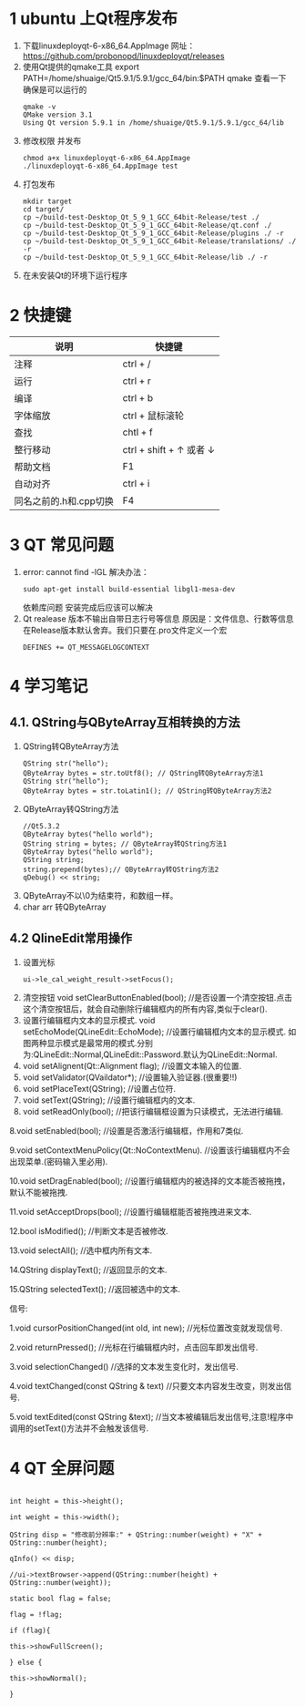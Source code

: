 # 1 ubuntu 上Qt程序发布
1. 下载linuxdeployqt-6-x86_64.AppImage 网址：
https://github.com/probonopd/linuxdeployqt/releases
2. 使用Qt提供的qmake工具
export PATH=/home/shuaige/Qt5.9.1/5.9.1/gcc_64/bin:$PATH
qmake 查看一下 确保是可以运行的
	```
	qmake -v
	QMake version 3.1
	Using Qt version 5.9.1 in /home/shuaige/Qt5.9.1/5.9.1/gcc_64/lib
	```
3. 修改权限 并发布
	```
	chmod a+x linuxdeployqt-6-x86_64.AppImage
	./linuxdeployqt-6-x86_64.AppImage test
	```
4. 打包发布
	```
	mkdir target
	cd target/
	cp ~/build-test-Desktop_Qt_5_9_1_GCC_64bit-Release/test ./
	cp ~/build-test-Desktop_Qt_5_9_1_GCC_64bit-Release/qt.conf ./
	cp ~/build-test-Desktop_Qt_5_9_1_GCC_64bit-Release/plugins ./ -r
	cp ~/build-test-Desktop_Qt_5_9_1_GCC_64bit-Release/translations/ ./ -r
	cp ~/build-test-Desktop_Qt_5_9_1_GCC_64bit-Release/lib ./ -r
	```
5. 在未安装Qt的环境下运行程序
# 2 快捷键
 |说明|快捷键|
 |-----|----|
 |注释 |ctrl + /
|运行 |ctrl + r
|编译 |ctrl + b
|字体缩放 |ctrl + 鼠标滚轮
|查找 |chtl + f
|整行移动 |ctrl + shift +  &uarr; 或者 &darr;
|帮助文档 |F1|
|自动对齐 |ctrl + i|
|同名之前的.h和.cpp切换| F4
 
# 3 QT 常见问题
1.  error: cannot find -lGL
	解决办法：
	```
	sudo apt-get install build-essential libgl1-mesa-dev
	```
	 依赖库问题 安装完成后应该可以解决
2. Qt realease 版本不输出自带日志行号等信息
	原因是：文件信息、行数等信息在Release版本默认舍弃。我们只要在.pro文件定义一个宏
	```
	DEFINES += QT_MESSAGELOGCONTEXT
	```
# 4 学习笔记
## 4.1. QString与QByteArray互相转换的方法
1. QString转QByteArray方法
	```
	QString str("hello");
	QByteArray bytes = str.toUtf8(); // QString转QByteArray方法1
	QString str("hello");
	QByteArray bytes = str.toLatin1(); // QString转QByteArray方法2
	```
2. QByteArray转QString方法
	```
	//Qt5.3.2
	QByteArray bytes("hello world");
	QString string = bytes; // QByteArray转QString方法1
	QByteArray bytes("hello world");
	QString string;
	string.prepend(bytes);// QByteArray转QString方法2
	qDebug() << string;
	```
3. QByteArray不以\0为结束符，和数组一样。
4. char arr 转QByteArray

## 4.2 QlineEdit常用操作
1. 设置光标
	```
	ui->le_cal_weight_result->setFocus();
	```
2. 清空按钮
void setClearButtonEnabled(bool); //是否设置一个清空按钮.点击这个清空按钮后，就会自动删除行编辑框内的所有内容,类似于clear().
3. 设置行编辑框内文本的显示模式.
void setEchoMode(QLineEdit::EchoMode); //设置行编辑框内文本的显示模式.
如图两种显示模式是最常用的模式.分别为:QLineEdit::Normal,QLineEdit::Password.默认为QLineEdit::Normal.
4. void setAlignent(Qt::Alignment flag); //设置文本输入的位置.
5. void setValidator(QVaildator*); //设置输入验证器.(很重要!!)
6. void setPlaceText(QString); //设置占位符.
7. void setText(QString); //设置行编辑框内的文本.
8. void setReadOnly(bool); //把该行编辑框设置为只读模式，无法进行编辑.

8.void setEnabled(bool); //设置是否激活行编辑框，作用和7类似.

9.void setContextMenuPolicy(Qt::NoContextMenu). //设置该行编辑框内不会出现菜单.(密码输入里必用).

10.void setDragEnabled(bool); //设置行编辑框内的被选择的文本能否被拖拽，默认不能被拖拽.

11.void setAcceptDrops(bool); //设置行编辑框能否被拖拽进来文本.

12.bool isModified(); //判断文本是否被修改.

13.void selectAll(); //选中框内所有文本.

14.QString displayText(); //返回显示的文本.

15.QString selectedText(); //返回被选中的文本.

信号:

1.void cursorPositionChanged(int old, int new); //光标位置改变就发现信号.

2.void returnPressed(); //光标在行编辑框内时，点击回车即发出信号.

3.void selectionChanged() //选择的文本发生变化时，发出信号.

4.void textChanged(const QString & text) //只要文本内容发生改变，则发出信号.

5.void textEdited(const QString &text); //当文本被编辑后发出信号,注意!程序中调用的setText()方法并不会触发该信号.

# 4 QT 全屏问题

```

int height = this->height();

int weight = this->width();

QString disp = "修改前分辨率:" + QString::number(weight) + "X" + QString::number(height);

qInfo() << disp;

//ui->textBrowser->append(QString::number(height) + QString::number(weight));

static bool flag = false;

flag = !flag;

if (flag){

this->showFullScreen();

} else {

this->showNormal();

}

```
<!--stackedit_data:
eyJoaXN0b3J5IjpbLTg0MjEzMDc2NywtMTc1ODI4NDMwNyw5ND
I0NzQ5MjQsLTIwMDA0MDY3MzAsMTE4ODUzMDE5MF19
-->
